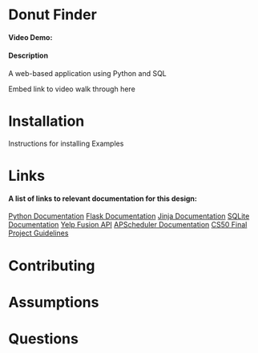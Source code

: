 # Donut Finder

#### Video Demo: <URL HERE>
#### Description
A web-based application using Python and SQL

Embed link to video walk through here

# Installation

Instructions for installing
Examples


# Links

#### A list of links to relevant documentation for this design:
[Python Documentation](https://docs.python.org/3/)
[Flask Documentation](https://flask.palletsprojects.com/en/2.2.x/)
[Jinja Documentation](https://jinja.palletsprojects.com/en/3.1.x/)
[SQLite Documentation](https://www.sqlite.org/docs.html)
[Yelp Fusion API](https://docs.developer.yelp.com/docs/fusion-intro)
[APScheduler Documentation](https://apscheduler.readthedocs.io/en/latest/modules/schedulers/background.html)
[CS50 Final Project Guidelines](https://cs50.harvard.edu/x/2022/project/)


# Contributing

# Assumptions

# Questions


